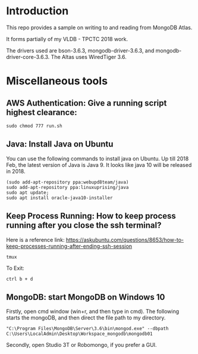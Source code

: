 # Introduction
This repo provides a sample on writing to and reading from MongoDB Atlas. 

It forms partially of my VLDB - TPCTC 2018 work.

The drivers used are bson-3.6.3, mongodb-driver-3.6.3, and mongodb-driver-core-3.6.3. The Altas uses WiredTiger 3.6. 

# Miscellaneous tools

## AWS Authentication: Give a running script highest clearance:
~~~~
sudo chmod 777 run.sh
~~~~

## Java: Install Java on Ubuntu 
You can use the following commands to install java on Ubuntu. Up till 2018 Feb, the latest version of Java is Java 9. It looks like java 10 will be released in 2018.
~~~~
(sudo add-apt-repository ppa:webupd8team/java)
sudo add-apt-repository ppa:linuxuprising/java
sudo apt update; 
sudo apt install oracle-java10-installer
~~~~

## Keep Process Running: How to keep process running after you close the ssh terminal?
Here is a reference link: https://askubuntu.com/questions/8653/how-to-keep-processes-running-after-ending-ssh-session
~~~~
tmux
~~~~
To Exit:
~~~~
ctrl b + d
~~~~

## MongoDB: start MongoDB on Windows 10
Firstly, open cmd window (win+r, and then type in cmd).
The following starts the mongoDB, and then direct the file path to my directory.
~~~~
"C:\Program Files\MongoDB\Server\3.6\bin\mongod.exe" --dbpath C:\Users\LocalAdmin\Desktop\Workspace_mongodb\mongodb01
~~~~
Secondly, open Studio 3T or Robomongo, if you prefer a GUI.
